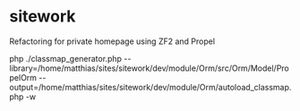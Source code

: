 sitework
========

Refactoring for private homepage using ZF2 and Propel

php ./classmap_generator.php --library=/home/matthias/sites/sitework/dev/module/Orm/src/Orm/Model/PropelOrm --output=/home/matthias/sites/sitework/dev/module/Orm/autoload_classmap.php -w
